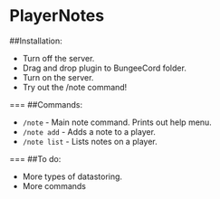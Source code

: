 # PlayerNotes

##Installation:
- Turn off the server.
- Drag and drop plugin to BungeeCord folder.
- Turn on the server.
- Try out the /note command!

===
##Commands:
- `/note` - Main note command. Prints out help menu.
- `/note add` - Adds a note to a player.
- `/note list` - Lists notes on a player.

===
##To do:
- More types of datastoring.
- More commands
